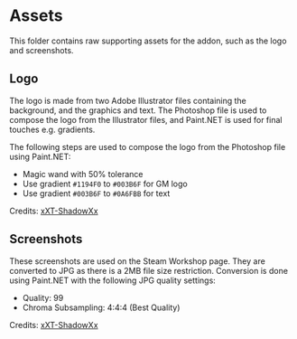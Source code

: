 # Assets

This folder contains raw supporting assets for the addon, such as the logo and screenshots.

## Logo

The logo is made from two Adobe Illustrator files containing the background, and the graphics and text. The Photoshop file is used to compose the logo from the Illustrator files, and Paint.NET is used for final touches e.g. gradients.

The following steps are used to compose the logo from the Photoshop file using Paint.NET:

- Magic wand with 50% tolerance
- Use gradient `#1194F0` to `#003B6F` for GM logo
- Use gradient `#003B6F` to `#0A6FBB` for text

Credits: [xXT-ShadowXx](https://www.youtube.com/channel/UCxndkTFn4rbARTS_0ma4jnw)

## Screenshots

These screenshots are used on the Steam Workshop page. They are converted to JPG as there is a 2MB file size restriction. Conversion is done using Paint.NET with the following JPG quality settings:
- Quality: 99
- Chroma Subsampling: 4:4:4 (Best Quality)

Credits: [xXT-ShadowXx](https://www.youtube.com/channel/UCxndkTFn4rbARTS_0ma4jnw)